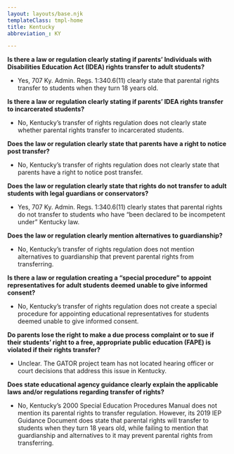 ```yaml
---
layout: layouts/base.njk
templateClass: tmpl-home
title: Kentucky
abbreviation_: KY

---
```

**Is there a law or regulation clearly stating if parents’ Individuals with Disabilities Education Act (IDEA) rights transfer to adult students?**

* Yes, 707 Ky. Admin. Regs. 1:340.6(11) clearly state that parental rights transfer to students when they turn 18 years old.

**Is there a law or regulation clearly stating if parents’ IDEA rights transfer to incarcerated students?**

* No, Kentucky’s transfer of rights regulation does not clearly state whether parental rights transfer to incarcerated students.

**Does the law or regulation clearly state that parents have a right to notice post transfer?**

* No, Kentucky’s transfer of rights regulation does not clearly state that parents have a right to notice post transfer.

**Does the law or regulation clearly state that rights do not transfer to adult students with legal guardians or conservators?**

* Yes, 707 Ky. Admin. Regs. 1:340.6(11) clearly states that parental rights do not transfer to students who have “been declared to be incompetent under” Kentucky law.

**Does the law or regulation clearly mention alternatives to guardianship?**

* No, Kentucky’s transfer of rights regulation does not mention alternatives to guardianship that prevent parental rights from transferring.

**Is there a law or regulation creating a “special procedure” to appoint representatives for adult students deemed unable to give informed consent?**

* No, Kentucky’s transfer of rights regulation does not create a special procedure for appointing educational representatives for students deemed unable to give informed consent.

**Do parents lose the right to make a due process complaint or to sue if their students’ right to a free, appropriate public education (FAPE) is violated if their rights transfer?**

* Unclear. The GATOR project team has not located hearing officer or court decisions that address this issue in Kentucky.

**Does state educational agency guidance clearly explain the applicable laws and/or regulations regarding transfer of rights?**

* No, Kentucky’s 2000 Special Education Procedures Manual does not mention its parental rights to transfer regulation. However, its 2019 IEP Guidance Document does state that parental rights will transfer to students when they turn 18 years old, while failing to mention that guardianship and alternatives to it may prevent parental rights from transferring.